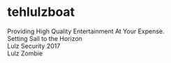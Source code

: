 # tehlulzboat
Providing High Quality Entertainment At Your Expense.<br>
Setting Sail to the Horizon<br>
Lulz Security 2017<br>
<bold>Lulz Zombie</bold>
